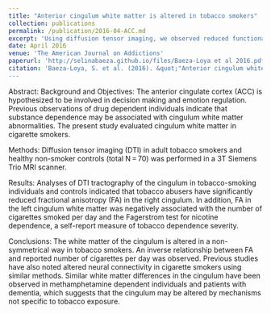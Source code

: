 ```yaml
---
title: "Anterior cingulum white matter is altered in tobacco smokers"
collection: publications
permalink: /publication/2016-04-ACC.md
excerpt: 'Using diffusion tensor imaging, we observed reduced functional connnectivity in long term cigarette smokers relative to nonsmokers.'
date: April 2016
venue: 'The American Journal on Addictions'
paperurl: 'http://selinabaeza.github.io/files/Baeza-Loya et al 2016.pdf'
citation: 'Baeza-Loya, S. et al. (2016). &quot;"Anterior cingulum white matter is altered in tobacco smokers&quot; <i>The American Journal on Addictions</i> 25.3: 210-214
---
```

Abstract:
Background and Objectives: 
The anterior cingulate cortex (ACC) is hypothesized to be involved in decision making and emotion regulation. Previous observations of drug dependent individuals indicate that substance dependence may be associated with cingulum white matter abnormalities. The present study evaluated cingulum white matter in cigarette smokers.

Methods: 
Diffusion tensor imaging (DTI) in adult tobacco smokers and healthy non-smoker controls (total N = 70) was performed in a 3T Siemens Trio MRI scanner.

Results: 
Analyses of DTI tractography of the cingulum in tobacco-smoking individuals and controls indicated that tobacco abusers have significantly reduced fractional anisotropy (FA) in the right cingulum. In addition, FA in the left cingulum white matter was negatively associated with the number of cigarettes smoked per day and the Fagerstrom test for nicotine dependence, a self-report measure of tobacco dependence severity.

Conclusions: 
The white matter of the cingulum is altered in a non-symmetrical way in tobacco smokers. An inverse relationship between FA and reported number of cigarettes per day was observed. Previous studies have also noted altered neural connectivity in cigarette smokers using similar methods. Similar white matter differences in the cingulum have been observed in methamphetamine dependent individuals and patients with dementia, which suggests that the cingulum may be altered by mechanisms not specific to tobacco exposure.
